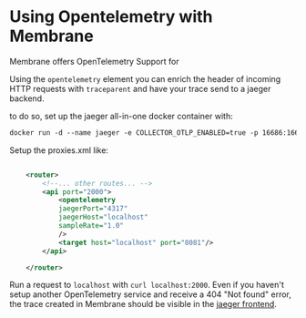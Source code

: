 # Using Opentelemetry with Membrane

Membrane offers OpenTelemetry Support for 

Using the `opentelemetry` element you can enrich the header of incoming HTTP requests
with `traceparent` and have your trace send to a jaeger backend.

to do so, set up the jaeger all-in-one docker container with:
```dockerfile
docker run -d --name jaeger -e COLLECTOR_OTLP_ENABLED=true -p 16686:16686 -p 4317:4317 -p 4318:4318 jaegertracing/all-in-one:latest
```

Setup the proxies.xml like:
```xml

    <router>
        <!--... other routes... -->
        <api port="2000">
            <opentelemetry
            jaegerPort="4317"
            jaegerHost="localhost"
            sampleRate="1.0"
            />
            <target host="localhost" port="8081"/>
        </api>

    </router>

```

Run a request to `localhost` with `curl localhost:2000`.
Even if you haven't setup another OpenTelemetry service and receive a 404 "Not found" error, the trace created in Membrane
should be visible in the [jaeger frontend](http://localhost:16686).



